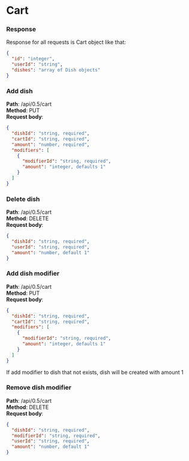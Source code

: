 # Cart

### Response
Response for all requests is Cart object like that:
~~~json
{
  "id": "integer",
  "userId": "string",
  "dishes": "array of Dish objects"
}
~~~

### Add dish
**Path**: /api/0.5/cart \
**Method**: PUT \
**Request body**:
~~~json
{
  "dishId": "string, required",
  "cartId": "string, required",
  "amount": "number, required",
  "modifiers": [
    {
      "modifierId": "string, required",
      "amount": "integer, defaults 1"
    }
  ]
}
~~~


### Delete dish
**Path**: /api/0.5/cart \
**Method**: DELETE \
**Request body**:
~~~json
{
  "dishId": "string, required",
  "userId": "string, required",
  "amount": "number, default 1"
}
~~~


### Add dish modifier
**Path**: /api/0.5/cart \
**Method**: PUT \
**Request body**:
~~~json
{
  "dishId": "string, required",
  "cartId": "string, required",
  "modifiers": [
    {
      "modifierId": "string, required",
      "amount": "integer, defaults 1"
    }
  ]
}
~~~
If add modifier to dish that not exists, dish will be created with amount 1


### Remove dish modifier
**Path**: /api/0.5/cart \
**Method**: DELETE  \
**Request body**:
~~~json
{
  "dishId": "string, required",
  "modifierId": "string, required",
  "userId": "string, required",
  "amount": "number, default 1"
}
~~~
